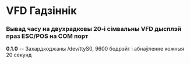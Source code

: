 # VFD Гадзіннік
### Вывад часу на двухрадковы 20-і сімвальны VFD дысплэй праз ESC/POS на СОМ порт

**0.1.0** -- Захардкоджаны /dev/ttyS0, 9600 бодрэйт і абнаўленне кожныя 20 секунд
